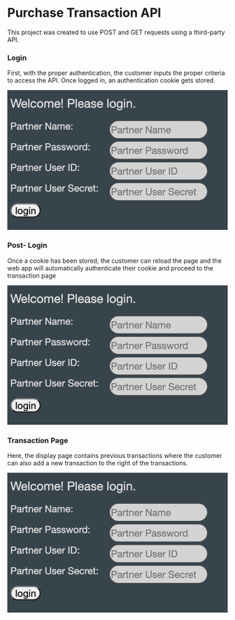 # Purchase Transaction API

This project was created to use POST and GET requests using a third-party API.

### Login
First, with the proper authentication, the customer inputs the proper criteria to access the API.
Once logged in, an authentication cookie gets stored.

![Login](https://github.com/josephgregoryii/Projects/blob/master/Purchase%20Transaction%20API%20Web%20App/img/login.png)

### Post- Login
Once a cookie has been stored, the customer can reload the page and the web app will automatically authenticate their
cookie and proceed to the transaction page

![Post-Login](https://github.com/josephgregoryii/Projects/blob/master/Purchase%20Transaction%20API%20Web%20App/img/login.png)

### Transaction Page
Here, the display page contains previous transactions where the customer can also add a new transaction to the right
of the transactions.

![Display](https://github.com/josephgregoryii/Projects/blob/master/Purchase%20Transaction%20API%20Web%20App/img/login.png)



